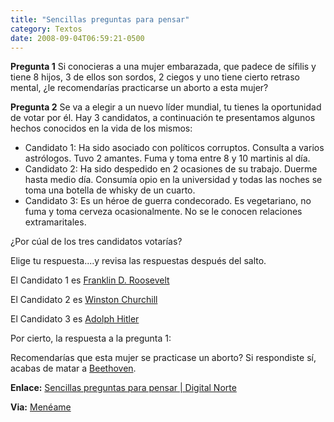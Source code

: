 ```yaml
---
title: "Sencillas preguntas para pensar"
category: Textos
date: 2008-09-04T06:59:21-0500
---
```


**Pregunta 1** Si conocieras a una mujer embarazada, que padece de sífilis y tiene 8 hijos, 3 de ellos son sordos, 2 ciegos y uno tiene cierto retraso mental, ¿le recomendarías practicarse un aborto a esta mujer?

**Pregunta 2** Se va a elegir a un nuevo líder mundial, tu tienes la oportunidad de votar por él. Hay 3 candidatos, a continuación te presentamos algunos hechos conocidos en la vida de los mismos:

*   Candidato 1: Ha sido asociado con políticos corruptos. Consulta a varios astrólogos. Tuvo 2 amantes. Fuma y toma entre 8 y 10 martinis al día.
*   Candidato 2: Ha sido despedido en 2 ocasiones de su trabajo. Duerme hasta medio día. Consumía opio en la universidad y todas las noches se toma una botella de whisky de un cuarto.
*   Candidato 3: Es un héroe de guerra condecorado. Es vegetariano, no fuma y toma cerveza ocasionalmente. No se le conocen relaciones extramaritales.

¿Por cúal de los tres candidatos votarías?

Elige tu respuesta....y revisa las respuestas después del salto.

El Candidato 1 es [Franklin D. Roosevelt](http://es.wikipedia.org/wiki/Franklin_Delano_Roosevelt)

El Candidato 2 es [Winston Churchill](http://es.wikipedia.org/wiki/Winston_Churchill)

El Candidato 3 es [Adolph Hitler](http://es.wikipedia.org/wiki/Adolf_Hitler)

Por cierto, la respuesta a la pregunta 1:

Recomendarías que esta mujer se practicase un aborto? Si respondiste sí, acabas de matar a [Beethoven](http://es.wikipedia.org/wiki/Ludwig_van_Beethoven). 

**Enlace:** [Sencillas preguntas para pensar | Digital Norte](http://www.digitalnorte.com.ar/forum/la-pregunta-del-millon/8030-sencillas-preguntas-para-pensar.html)

**Via:** [Menéame](http://meneame.net/story/el-sueno-americano-3#comment-15)